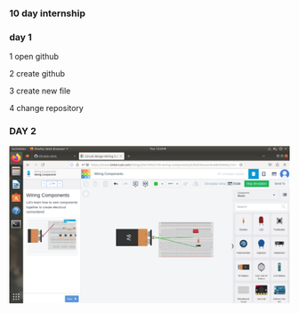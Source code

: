 ### 10 day internship

### day 1

1 open github 

2 create github

3 create new file

4 change repository

### DAY 2

![ photo](https://github.com/Christin-chris/chris/blob/main/Screenshot%20from%202023-05-09%2012-24-05.png)
